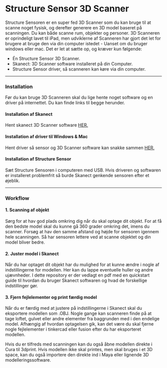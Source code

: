 # Structure Sensor 3D Scanner
Structure Sensoren er en super fed 3D Scanner som du kan bruge til at scanne noget fysisk, og derefter generere en 3D model baseret på scanningen. Du kan både scanne rum, objekter og personer. 3D Scanneren er oprindeligt lavet til iPad, men udviklerne af Scanneren har gjort det let for brugere at bruge den via din computer istedet - Uanset om du bruger windows eller mac. Det er let at sætte op, og kræver kun følgende:

* Én Structure Sensor 3D Scanner.
* Skanect: 3D Scanner software installeret på din Computer.
* Structure Sensor driver, så scanneren kan køre via din computer.

---

### Installation
Før du kan bruge 3D Scanneren skal du lige hente noget software og en driver på internettet. Du kan finde links til begge herunder.

#### Installation af Skanect
Hent skanect 3D Scanner software [HER.](https://skanect.occipital.com/download/#purchase)

#### Installation af driver til Windows & Mac
Hent driver så sensor og 3D Scanner software kan snakke sammen [HER.](https://s3.amazonaws.com/io.structure.assets/SDK/StructureCore-DriverAndFirmware-0.9.7.zip)

#### Installation af Structure Sensor
Sæt Structure Sensoren i computeren med USB. Hvis driveren og softwaren er installeret problemfrit så burde Skanect genkende sensoren efter et øjeblik.

---

### Workflow
#### 1. Scanning af objekt
Sørg for at hav god plads omkring dig når du skal optage dit objekt. For at få den bedste model skal du kunne gå 360 grader omkring det, imens du scanner. Forsøg at hav den samme afstand og højde for sensoren igennem hele scanningen. Så har sensoren lettere ved at scanne objektet og din model bliver bedre.

#### 2. Juster model i Skanect
Når du har optaget dit objekt har du mulighed for at kunne ændre i nogle af indstillingerne for modellen. Her kan du lappe eventuelle huller og andre ujævnheder. I dette repository er der vedlagt en pdf med en quickstart guide til hvordan du bruger Skanect softwaren og hvad de forskellige indstillinger gør.

#### 3. Fjern fejlelementer og print færdig model
Når du er færdig med at justere på indstillingerne i Skanect skal du eksportere modellen som .OBJ. Nogle gange kan scanneren finde på at tage loftet, gulvet eller andre elementer fra baggrunden med i den endelige model. Afhængig af hvordan optagelsen gik, kan det være du skal fjerne nogle fejlelementer i tinkercad eller fusion efter du har eksporteret modellen. 

Hvis du er tilfreds med scanningen kan du også åbne modellen direkte i Cura til 3dprint. Hvis modellen ikke skal printes, men skal bruges i et 3D space, kan du også importere den direkte ind i Maya eller lignende 3D modelleringssoftware.
